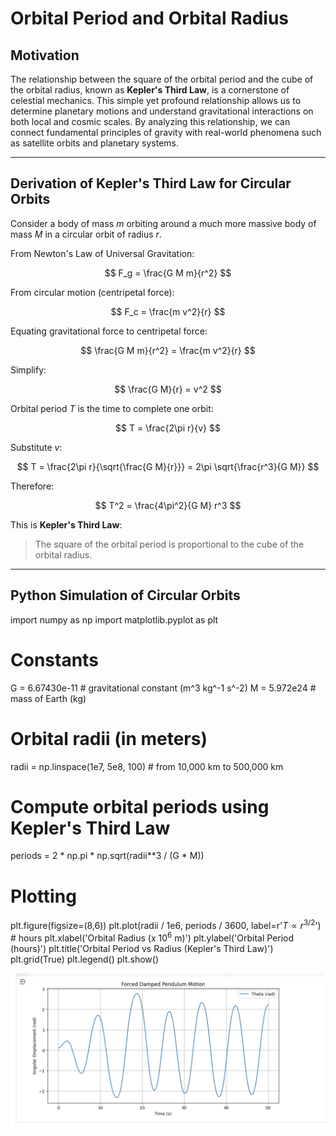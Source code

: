 # Orbital Period and Orbital Radius

## Motivation

The relationship between the square of the orbital period and the cube of the orbital radius, known as **Kepler's Third Law**, is a cornerstone of celestial mechanics. This simple yet profound relationship allows us to determine planetary motions and understand gravitational interactions on both local and cosmic scales. By analyzing this relationship, we can connect fundamental principles of gravity with real-world phenomena such as satellite orbits and planetary systems.

---

## Derivation of Kepler's Third Law for Circular Orbits

Consider a body of mass $m$ orbiting around a much more massive body of mass $M$ in a circular orbit of radius $r$.

From Newton's Law of Universal Gravitation:

$$
F_g = \frac{G M m}{r^2}
$$

From circular motion (centripetal force):

$$
F_c = \frac{m v^2}{r}
$$

Equating gravitational force to centripetal force:

$$
\frac{G M m}{r^2} = \frac{m v^2}{r}
$$

Simplify:

$$
\frac{G M}{r} = v^2
$$

Orbital period $T$ is the time to complete one orbit:

$$
T = \frac{2\pi r}{v}
$$

Substitute $v$:

$$
T = \frac{2\pi r}{\sqrt{\frac{G M}{r}}} = 2\pi \sqrt{\frac{r^3}{G M}}
$$

Therefore:

$$
T^2 = \frac{4\pi^2}{G M} r^3
$$

This is **Kepler's Third Law**:

> The square of the orbital period is proportional to the cube of the orbital radius.

---
## Python Simulation of Circular Orbits


import numpy as np
import matplotlib.pyplot as plt

# Constants
G = 6.67430e-11  # gravitational constant (m^3 kg^-1 s^-2)
M = 5.972e24     # mass of Earth (kg)

# Orbital radii (in meters)
radii = np.linspace(1e7, 5e8, 100)  # from 10,000 km to 500,000 km

# Compute orbital periods using Kepler's Third Law
periods = 2 * np.pi * np.sqrt(radii**3 / (G * M))

# Plotting
plt.figure(figsize=(8,6))
plt.plot(radii / 1e6, periods / 3600, label=r'$T \propto r^{3/2}$')  # hours
plt.xlabel('Orbital Radius (x $10^6$ m)')
plt.ylabel('Orbital Period (hours)')
plt.title('Orbital Period vs Radius (Kepler\'s Third Law)')
plt.grid(True)
plt.legend()
plt.show()


![alt text](<Ekran Resmi 2025-03-26 14.54.17-4.png>)


